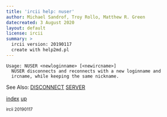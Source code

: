 ```yaml
---
title: 'ircii help: nuser'
author: Michael Sandrof, Troy Rollo, Matthew R. Green
datecreated: 3 August 2020
layout: default
license: ircii
summary: >
  ircii version: 20190117
  create with help2md.pl
---
```

```
Usage: NUSER <newloginname> [<newircname>]
  NUSER disconnects and reconnects with a new loginname and
  ircname, while keeping the same nickname.

```
See Also:
  [DISCONNECT](disconnect.html)
  [SERVER](server.html)

[index](index.html)
[up](..)

<small> ircii 20190117 </small>

